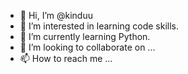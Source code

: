 - 👋 Hi, I’m @kinduu
- 👀 I’m interested in learning code skills.
- 🌱 I’m currently learning Python.
- 💞️ I’m looking to collaborate on ...
- 📫 How to reach me ...

<!---
kinduu/kinduu is a ✨ special ✨ repository because its `README.md` (this file) appears on your GitHub profile.
You can click the Preview link to take a look at your changes.
--->

